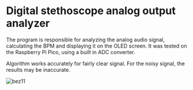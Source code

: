 # Digital stethoscope analog output analyzer

The program is responsible for analyzing the analog audio signal, calculating the BPM and displaying it on the OLED screen.
It was tested on the Raspberry Pi Pico, using a built in ADC converter.

Algorithm works accurately for fairly clear signal. For the noisy signal, the results may be inaccurate.

![bez11](https://github.com/ojaskula/stethoscope/assets/106124763/796adf78-6140-43f5-ad1c-91b61cf0b1dc)

